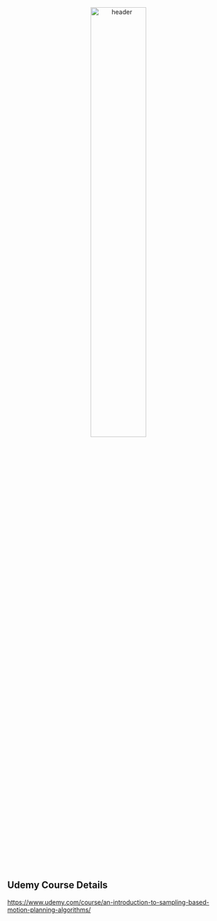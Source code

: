 
<div align="center">
  <a>
    <img src="assets/rrt.gif" alt="header" width="50%">
  </a>
</div>


## Udemy Course Details
https://www.udemy.com/course/an-introduction-to-sampling-based-motion-planning-algorithms/